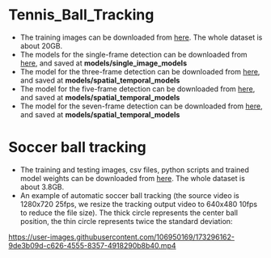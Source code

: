 # Tennis_Ball_Tracking
* The training images can be downloaded from [here](https://mega.nz/file/gF9mBbyK#cQwSaVrrG0EDAnN_l1svjfcHn02be_c-W4g5UBLth5I). The whole dataset is about 20GB.  
* The models for the single-frame detection can be downloaded from [here](https://drive.google.com/file/d/1PNug-KgwoD9mWWg1g8RoCVdF4HQQh8cm/view?usp=sharing), and saved at **models/single_image_models**  
* The model for the three-frame detection can be downloaded from [here](https://drive.google.com/file/d/1-laZJtwzTkGMJv5q7e-MAjShDJiYbUqB/view?usp=sharing), and saved at **models/spatial_temporal_models**  
* The model for the five-frame detection can be downloaded from [here](https://drive.google.com/file/d/1R6PNKrFwL4ZPhR2wJNqpNJh0OXc477Cd/view?usp=sharing), and saved at **models/spatial_temporal_models**  
* The model for the seven-frame detection can be downloaded from [here](https://drive.google.com/file/d/1B2Fn74gqOsID3Ym55uG2-PTwtjaHD59R/view?usp=sharing), and saved at **models/spatial_temporal_models**  


# Soccer ball tracking
* The training and testing images, csv files, python scripts and trained model weights can be downloaded from [here](https://drive.google.com/file/d/1IZ9RJTUu6pnPT3reZWfpe-v2BwfVdsDw/view?usp=sharing). The whole dataset is about 3.8GB.
* An example of automatic soccer ball tracking (the source video is 1280x720 25fps, we resize the tracking output video to 640x480 10fps to reduce the file size). The thick circle represents the center ball position, the thin circle represents twice the standard deviation:

https://user-images.githubusercontent.com/106950169/173296162-9de3b09d-c626-4555-8357-4918290b8b40.mp4

